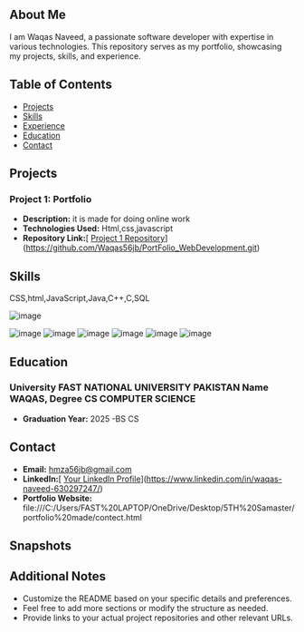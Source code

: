  
## About Me
I am Waqas Naveed, a passionate software developer with expertise in various technologies. This repository serves as my portfolio, showcasing my projects, skills, and experience.

## Table of Contents
- [Projects](#projects)
- [Skills](#skills)
- [Experience](#experience)
- [Education](#education)
- [Contact](#contact)

## Projects
### Project 1: Portfolio
- **Description:** it is made for doing online work
- **Technologies Used:** Html,css,javascript
- **Repository Link:**[ [Project 1 Repository](url/to/project1)](https://github.com/Waqas56jb/PortFolio_WebDevelopment.git)

 

## Skills
CSS,html,JavaScript,Java,C++,C,SQL

  ![image](https://github.com/Waqas56jb/Portfolio/assets/156122615/8ad55d2f-6eb6-4864-a794-61e74f98ba1e)

![image](https://github.com/Waqas56jb/Portfolio/assets/156122615/82199542-a4cc-44c5-9613-e05ba8709c3c)
![image](https://github.com/Waqas56jb/Portfolio/assets/156122615/a3ccc133-6862-49fd-b80e-e7433d2ffdfe)
![image](https://github.com/Waqas56jb/Portfolio/assets/156122615/50ebcc51-e90b-4083-b392-d27bfb6bbbfb)
![image](https://github.com/Waqas56jb/Portfolio/assets/156122615/235f04fd-f071-4236-9e09-74301dbe8394)
![image](https://github.com/Waqas56jb/Portfolio/assets/156122615/533d46aa-bb3d-4304-af9c-9e5828439e0a)
![image](https://github.com/Waqas56jb/Portfolio/assets/156122615/ffb9cb04-bab3-44bb-a565-0840c3b85d47)


## Education
### University FAST NATIONAL UNIVERSITY PAKISTAN Name WAQAS, Degree CS COMPUTER SCIENCE
- **Graduation Year:** 2025
-BS CS

## Contact
- **Email:** hmza56jb@gmail.com
- **LinkedIn:**[ [Your LinkedIn Profile](url/to/linkedin)](https://www.linkedin.com/in/waqas-naveed-630297247/)
- **Portfolio Website:** file:///C:/Users/FAST%20LAPTOP/OneDrive/Desktop/5TH%20Samaster/portfolio%20made/contect.html

## Snapshots 


## Additional Notes
- Customize the README based on your specific details and preferences.
- Feel free to add more sections or modify the structure as needed.
- Provide links to your actual project repositories and other relevant URLs.
